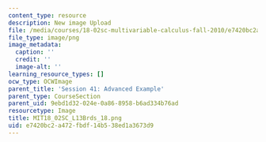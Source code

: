 ```yaml
---
content_type: resource
description: New image Upload
file: /media/courses/18-02sc-multivariable-calculus-fall-2010/e7420bc2a472fbdf14b538ed1a3673d9_MIT18_02SC_L13Brds_18.png
file_type: image/png
image_metadata:
  caption: ''
  credit: ''
  image-alt: ''
learning_resource_types: []
ocw_type: OCWImage
parent_title: 'Session 41: Advanced Example'
parent_type: CourseSection
parent_uid: 9ebd1d32-024e-0a86-8958-b6ad334b76ad
resourcetype: Image
title: MIT18_02SC_L13Brds_18.png
uid: e7420bc2-a472-fbdf-14b5-38ed1a3673d9
---
```

